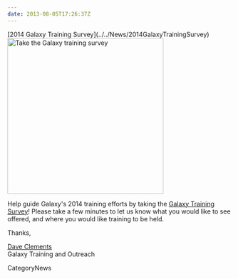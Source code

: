 ```yaml
---
date: 2013-08-05T17:26:37Z
---
```

<div class='newsItemHeader'>[2014 Galaxy Training Survey](../../News/2014GalaxyTrainingSurvey)</div>

<div class='right'><a href='http://bit.ly/gxy14training'><img src='/GalaxyTrainingSurvey.png' alt='Take the Galaxy training survey' width="350" /></a></div>

Help guide Galaxy's 2014 training efforts by taking the [Galaxy Training Survey](http://bit.ly/gxy14training)! Please take a few minutes to let us know what you would like to see offered, and where you would like training to be held.

Thanks,

[Dave Clements](../../DaveClements)<br />
Galaxy Training and Outreach


CategoryNews

